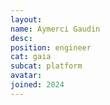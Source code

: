 ```yaml
---
layout:
name: Aymerci Gaudin
desc:
position: engineer
cat: gaia
subcat: platform
avatar:
joined: 2024
---
```


